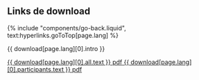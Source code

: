 ## Links de download
{% include "components/go-back.liquid", text:hyperlinks.goToTop[page.lang] %}

<p>{{ download[page.lang][0].intro }}</p>

<section class="section">
    <div class="buttons">
        <a href="{{ download[page.lang][0].all.href }}" class="btn btn-download" download>
            <span class="text">{{ download[page.lang][0].all.text }}</span>
            <span class="text-size-small meta-text-color ext">pdf</span>
        </a>
        <a href="{{ download[page.lang][0].participants.href }}" class="btn btn-download" download>
            <span class="text">{{ download[page.lang][0].participants.text }}</span>
            <span class="text-size-small meta-text-color ext">pdf</span>
        </a>
    </div>
</section>
